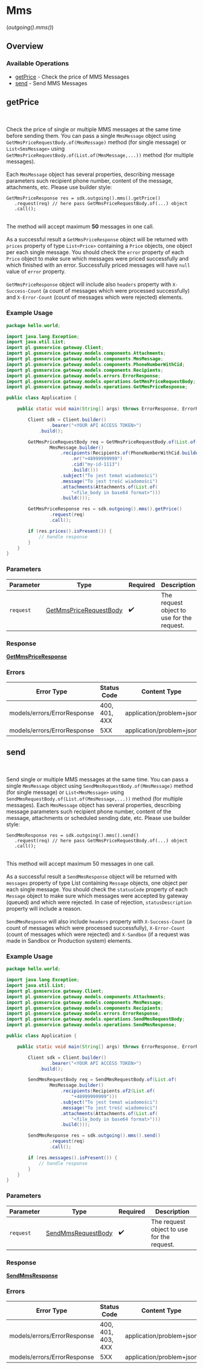 # Mms
(*outgoing().mms()*)

## Overview

### Available Operations

* [getPrice](#getprice) - Check the price of MMS Messages
* [send](#send) - Send MMS Messages

## getPrice

<br><br>Check the price of single or multiple MMS messages at the same time before sending them. You can pass a single `MmsMessage` object using `GetMmsPriceRequestBody.of(MmsMessage)` method (for single message) or `List<SmsMessage>` using `GetMmsPriceRequestBody.of(List.of(MmsMessage,...))` method (for multiple messages).<br><br>Each `MmsMessage` object has several properties, describing message parameters such recipient phone number, content of the message, attachments, etc. Please use builder style:<br>
```
GetMmsPriceResponse res = sdk.outgoing().mms().getPrice()
   .request(req) // here pass GetMmsPriceRequestBody.of(...) object
   .call();
```
<br>The method will accept maximum <strong>50</strong> messages in one call.<br><br>As a successful result a `GetMmsPriceResponse` object will be returned with `prices` property of type `List<Price>` containing a `Price` objects, one object per each single message. You should check the `error` property of each `Price` object to make sure which messages were priced successfully and which finished with an error. Successfully priced messages will have `null` value of `error` property.<br><br>`GetMmsPriceResponse` object will include also `headers` property with `X-Success-Count` (a count of messages which were processed successfully) and `X-Error-Count` (count of messages which were rejected) elements.

### Example Usage

```java
package hello.world;

import java.lang.Exception;
import java.util.List;
import pl.gsmservice.gateway.Client;
import pl.gsmservice.gateway.models.components.Attachments;
import pl.gsmservice.gateway.models.components.MmsMessage;
import pl.gsmservice.gateway.models.components.PhoneNumberWithCid;
import pl.gsmservice.gateway.models.components.Recipients;
import pl.gsmservice.gateway.models.errors.ErrorResponse;
import pl.gsmservice.gateway.models.operations.GetMmsPriceRequestBody;
import pl.gsmservice.gateway.models.operations.GetMmsPriceResponse;

public class Application {

    public static void main(String[] args) throws ErrorResponse, ErrorResponse, Exception {

        Client sdk = Client.builder()
                .bearer("<YOUR API ACCESS TOKEN>")
            .build();

        GetMmsPriceRequestBody req = GetMmsPriceRequestBody.of(List.of(
                MmsMessage.builder()
                    .recipients(Recipients.of(PhoneNumberWithCid.builder()
                        .nr("+48999999999")
                        .cid("my-id-1113")
                        .build()))
                    .subject("To jest temat wiadomości")
                    .message("To jest treść wiadomości")
                    .attachments(Attachments.of(List.of(
                        "<file_body in base64 format>")))
                    .build()));

        GetMmsPriceResponse res = sdk.outgoing().mms().getPrice()
                .request(req)
                .call();

        if (res.prices().isPresent()) {
            // handle response
        }
    }
}
```

### Parameters

| Parameter                                                                   | Type                                                                        | Required                                                                    | Description                                                                 |
| --------------------------------------------------------------------------- | --------------------------------------------------------------------------- | --------------------------------------------------------------------------- | --------------------------------------------------------------------------- |
| `request`                                                                   | [GetMmsPriceRequestBody](../../models/operations/GetMmsPriceRequestBody.md) | :heavy_check_mark:                                                          | The request object to use for the request.                                  |

### Response

**[GetMmsPriceResponse](../../models/operations/GetMmsPriceResponse.md)**

### Errors

| Error Type                  | Status Code                 | Content Type                |
| --------------------------- | --------------------------- | --------------------------- |
| models/errors/ErrorResponse | 400, 401, 4XX               | application/problem+json    |
| models/errors/ErrorResponse | 5XX                         | application/problem+json    |

## send

<br><br>Send single or multiple MMS messages at the same time. You can pass a single `MmsMessage` object using `SendMmsRequestBody.of(MmsMessage)` method (for single message) or `List<MmsMessage>` using `SendMmsRequestBody.of(List.of(MmsMessage,...))` method (for multiple messages). Each `MmsMessage` object has several properties, describing message parameters such recipient phone number, content of the message, attachments or scheduled sending date, etc. Please use builder style:<br>
```
SendMmsResponse res = sdk.outgoing().mms().send()
   .request(req) // here pass GetMmsPriceRequestBody.of(...) object
   .call();
```
<br>This method will accept maximum 50 messages in one call.<br><br>As a successful result a `SendMmsResponse` object will be returned with `messages` property of type List<Message> containing `Message` objects, one object per each single message. You should check the `statusCode` property of each `Message` object to make sure which messages were accepted by gateway (queued) and which were rejected. In case of rejection, `statusDescription` property will include a reason.<br><br>`SendMmsResponse` will also include `headers` property with `X-Success-Count` (a count of messages which were processed successfully), `X-Error-Count` (count of messages which were rejected) and `X-Sandbox` (if a request was made in Sandbox or Production system) elements.

### Example Usage

```java
package hello.world;

import java.lang.Exception;
import java.util.List;
import pl.gsmservice.gateway.Client;
import pl.gsmservice.gateway.models.components.Attachments;
import pl.gsmservice.gateway.models.components.MmsMessage;
import pl.gsmservice.gateway.models.components.Recipients;
import pl.gsmservice.gateway.models.errors.ErrorResponse;
import pl.gsmservice.gateway.models.operations.SendMmsRequestBody;
import pl.gsmservice.gateway.models.operations.SendMmsResponse;

public class Application {

    public static void main(String[] args) throws ErrorResponse, ErrorResponse, Exception {

        Client sdk = Client.builder()
                .bearer("<YOUR API ACCESS TOKEN>")
            .build();

        SendMmsRequestBody req = SendMmsRequestBody.of(List.of(
                MmsMessage.builder()
                    .recipients(Recipients.of2(List.of(
                        "+48999999999")))
                    .subject("To jest temat wiadomości")
                    .message("To jest treść wiadomości")
                    .attachments(Attachments.of(List.of(
                        "<file_body in base64 format>")))
                    .build()));

        SendMmsResponse res = sdk.outgoing().mms().send()
                .request(req)
                .call();

        if (res.messages().isPresent()) {
            // handle response
        }
    }
}
```

### Parameters

| Parameter                                                           | Type                                                                | Required                                                            | Description                                                         |
| ------------------------------------------------------------------- | ------------------------------------------------------------------- | ------------------------------------------------------------------- | ------------------------------------------------------------------- |
| `request`                                                           | [SendMmsRequestBody](../../models/operations/SendMmsRequestBody.md) | :heavy_check_mark:                                                  | The request object to use for the request.                          |

### Response

**[SendMmsResponse](../../models/operations/SendMmsResponse.md)**

### Errors

| Error Type                  | Status Code                 | Content Type                |
| --------------------------- | --------------------------- | --------------------------- |
| models/errors/ErrorResponse | 400, 401, 403, 4XX          | application/problem+json    |
| models/errors/ErrorResponse | 5XX                         | application/problem+json    |